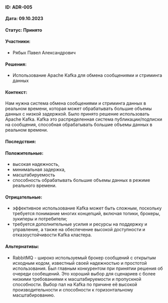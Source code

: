 #### ID: ADR-005

#### Дата: 09.10.2023

#### Статус: Принято

#### Участники:

* Рябых Павел Александрович

#### Решения:

* Использование Apache Kafka для обмена сообщениями и стриминга данных

#### Контекст:
Нам нужна система обмена сообщениями и стриминга данных в реальном времени, которая может обрабатывать большие объемы данных с низкой задержкой.
Было принято решение использовать Apache Kafka. Kafka это распределенная система публикации/подписки на сообщения, способная обрабатывать большие объемы данных в реальном времени.

#### Последствия:

#### Положительные:
* высокая надежность,
* минимальная задержка,
* масштабируемость
* способность обрабатывать большие объемы данных в режиме реального времени.

#### Отрицательные:
* эффективное использование Kafka может быть сложным, поскольку требуется понимание многих концепций, включая топики, брокеры, зукиперы и потребители;
* требуется дополнительные усилия и ресурсы на поддержку и управление, а также на обеспечение высокой доступности и отказоустойчивости Kafka кластера.

#### Альтернативы:
* RabbitMQ - широко используемый брокер сообщений с открытым исходным кодом, известный своей надежностью и простотой использования. Был главным конкурентом при принятии решения об очереди сообещений. Это хороший выбор для сценариев с более низкими требованиями к масштабируемости и пропускной способности. Выбор пал на Kafka по причине её высокой производительности и способности к горизонтальному масштабированию.